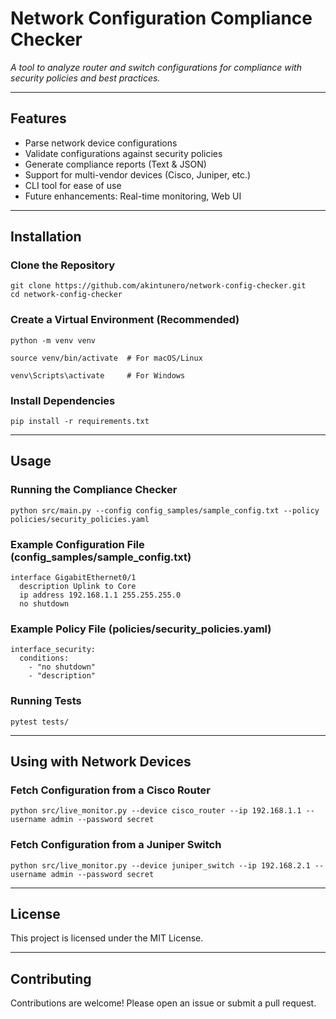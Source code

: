 # Network Configuration Compliance Checker

_A tool to analyze router and switch configurations for compliance with security policies and best practices._

---

##  Features

- Parse network device configurations  
- Validate configurations against security policies  
- Generate compliance reports (Text & JSON)  
- Support for multi-vendor devices (Cisco, Juniper, etc.)  
- CLI tool for ease of use  
- Future enhancements: Real-time monitoring, Web UI  

---

##  Installation

###  Clone the Repository

```
git clone https://github.com/akintunero/network-config-checker.git
cd network-config-checker
```

###  Create a Virtual Environment (Recommended)

```
python -m venv venv

source venv/bin/activate  # For macOS/Linux

venv\Scripts\activate     # For Windows
```

###  Install Dependencies

```
pip install -r requirements.txt
```

---

##  Usage

###  Running the Compliance Checker

```
python src/main.py --config config_samples/sample_config.txt --policy policies/security_policies.yaml
```

###  Example Configuration File (config_samples/sample_config.txt)

```
interface GigabitEthernet0/1
  description Uplink to Core
  ip address 192.168.1.1 255.255.255.0
  no shutdown
```

###  Example Policy File (policies/security_policies.yaml)

```
interface_security:
  conditions:
    - "no shutdown"
    - "description"
```

###  Running Tests

```
pytest tests/
```

---

##  Using with Network Devices

###  Fetch Configuration from a Cisco Router

```
python src/live_monitor.py --device cisco_router --ip 192.168.1.1 --username admin --password secret
```

###  Fetch Configuration from a Juniper Switch

```
python src/live_monitor.py --device juniper_switch --ip 192.168.2.1 --username admin --password secret
```

---

##  License

This project is licensed under the MIT License. 

---

##  Contributing

Contributions are welcome! Please open an issue or submit a pull request.
